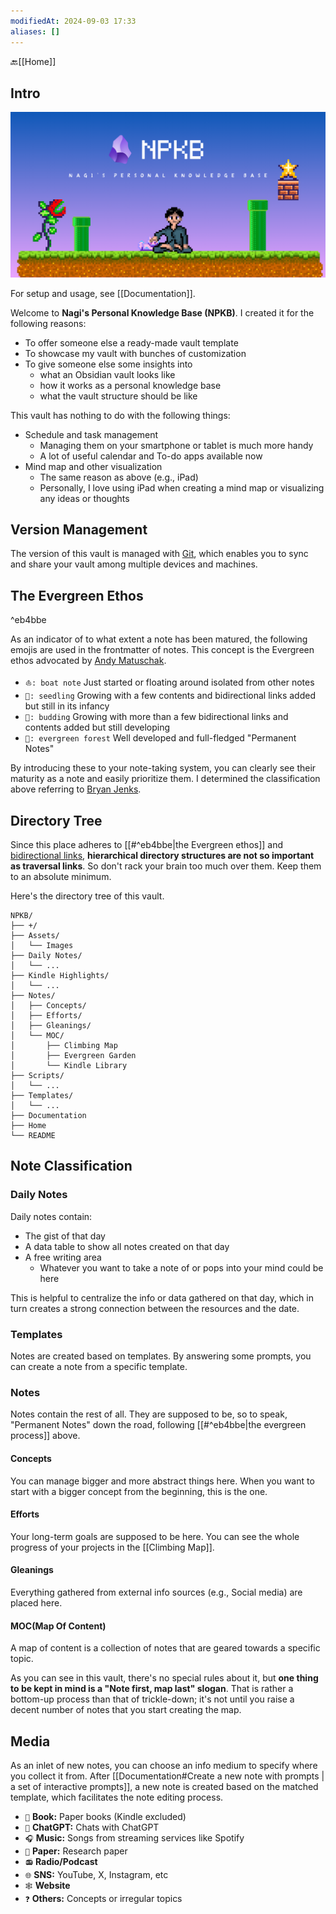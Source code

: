 ```yaml
---
modifiedAt: 2024-09-03 17:33
aliases: []
---
```

🔙[[Home]]
## Intro
![NPKB Image](./Assets/Images/npkb.png)

For setup and usage, see [[Documentation]].

Welcome to **Nagi's Personal Knowledge Base (NPKB)**. I created it for the following reasons:

- To offer someone else a ready-made vault template
- To showcase my vault with bunches of customization
- To give someone else some insights into
	- what an Obsidian vault looks like
	- how it works as a personal knowledge base
	- what the vault structure should be like

This vault has nothing to do with the following things:

- Schedule and task management
	- Managing them on your smartphone or tablet is much more handy
	- A lot of useful calendar and To-do apps available now
- Mind map and other visualization
	- The same reason as above (e.g., iPad)
	- Personally, I love using iPad when creating a mind map or visualizing any ideas or thoughts

## Version Management
The version of this vault is managed with [Git](https://git-scm.com/), which enables you to sync and share your vault among multiple devices and machines.
## The Evergreen Ethos

^eb4bbe

As an indicator of to what extent a note has been matured, the following emojis are used in the frontmatter of notes. This concept is the Evergreen ethos advocated by [Andy Matuschak](https://andymatuschak.org/).

- `⛵: boat note` Just started or floating around isolated from other notes
- `🌱: seedling` Growing with a few contents and bidirectional links added but still in its infancy
- `🌿: budding` Growing with more than a few  bidirectional links and contents added but still developing
- `🌲: evergreen forest`  Well developed and full-fledged "Permanent Notes"

By introducing these to your note-taking system, you can clearly see their maturity as a note and easily prioritize them. I determined the classification above referring to [Bryan Jenks](https://notes.bryanjenks.dev/Z/HOME).
## Directory Tree
Since this place adheres to [[#^eb4bbe|the Evergreen ethos]] and [bidirectional links](https://help.obsidian.md/Linking+notes+and+files/Internal+links), **hierarchical directory structures are not so important as traversal links**. So don't rack your brain too much over them. Keep them to an absolute minimum.

Here's the directory tree of this vault.
```
NPKB/
├── +/
├── Assets/
│   └── Images
├── Daily Notes/
│   └── ...
├── Kindle Highlights/
│   └── ...
├── Notes/
│   ├── Concepts/
│   ├── Efforts/
│   ├── Gleanings/
│   └── MOC/
│       ├── Climbing Map
│       ├── Evergreen Garden
│       └── Kindle Library
├── Scripts/
│   └── ...
├── Templates/
│   └── ...
├── Documentation
├── Home
└── README
```
## Note Classification
### Daily Notes
Daily notes contain:

- The gist of that day
- A data table to show all notes created on that day
- A free writing area
	- Whatever you want to take a note of or pops into your mind could be here

This is helpful to centralize the info or data gathered on that day, which in turn creates a strong connection between the resources and the date.
### Templates
Notes are created based on templates. By answering some prompts, you can create a note from a specific template.
### Notes
Notes contain the rest of all. They are supposed to be, so to speak, "Permanent Notes" down the road, following [[#^eb4bbe|the evergreen process]] above.
#### Concepts
You can manage bigger and more abstract things here. When you want to start with a bigger concept from the beginning, this is the one.
#### Efforts
Your long-term goals are supposed to be here. You can see the whole progress of your projects in the [[Climbing Map]].
#### Gleanings
Everything gathered from external info sources (e.g., Social media) are placed here.
#### MOC(Map Of Content)
A map of content is a collection of notes that are geared towards a specific topic.

As you can see in this vault, there's no special rules about it, but **one thing to be kept in mind is a "Note first, map last" slogan**. That is rather a bottom-up process than that of trickle-down; it's not until you raise a decent number of notes that you start creating the map.
## Media
As an inlet of new notes, you can choose an info medium to specify where you collect it from. After [[Documentation#Create a new note with prompts | a set of interactive prompts]], a new note is created based on the matched template, which facilitates the note editing process.
- `📖` **Book:** Paper books (Kindle excluded)
- `🧠` **ChatGPT:** Chats with ChatGPT
- `🎧` **Music:** Songs from streaming services like Spotify
- `📰` **Paper:** Research paper
- `📻` **Radio/Podcast**
- `🌐` **SNS:** YouTube, X, Instagram, etc
- `🕸` **Website**
- `❓` **Others:** Concepts or irregular topics